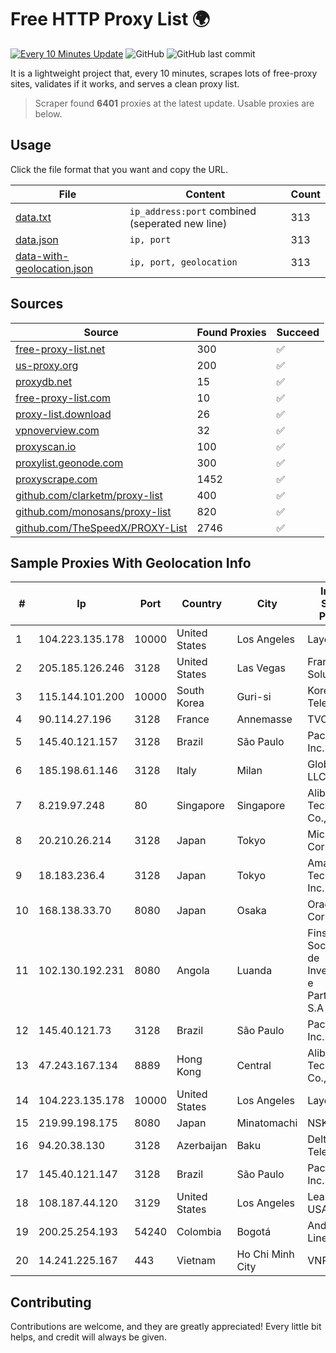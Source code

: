 
# Free HTTP Proxy List 🌍

[![Every 10 Minutes Update](https://github.com/mertguvencli/http-proxy-list/actions/workflows/main.yml/badge.svg?branch=main)](https://github.com/mertguvencli/http-proxy-list/actions/workflows/main.yml)
![GitHub](https://img.shields.io/github/license/mertguvencli/http-proxy-list)
![GitHub last commit](https://img.shields.io/github/last-commit/mertguvencli/http-proxy-list)

It is a lightweight project that, every 10 minutes, scrapes lots of free-proxy sites, validates if it works, and serves a clean proxy list.


> Scraper found **6401** proxies at the latest update. Usable proxies are below.

## Usage

Click the file format that you want and copy the URL.


|File|Content|Count|
|----|-------|-----|
|[data.txt](https://raw.githubusercontent.com/mertguvencli/http-proxy-list/main/proxy-list/data.txt)|`ip_address:port` combined (seperated new line)|313|
|[data.json](https://raw.githubusercontent.com/mertguvencli/http-proxy-list/main/proxy-list/data.json)|`ip, port`|313|
|[data-with-geolocation.json](https://raw.githubusercontent.com/mertguvencli/http-proxy-list/main/proxy-list/data-with-geolocation.json)|`ip, port, geolocation`|313|

## Sources

|Source|Found Proxies|Succeed|
|------|-------------|-------|
|[free-proxy-list.net](https://free-proxy-list.net)|300|✅|
|[us-proxy.org](https://www.us-proxy.org)|200|✅|
|[proxydb.net](http://proxydb.net)|15|✅|
|[free-proxy-list.com](https://free-proxy-list.com/?page=&port=&type%5B%5D=http&type%5B%5D=https&up_time=0&search=Search)|10|✅|
|[proxy-list.download](https://www.proxy-list.download/HTTP)|26|✅|
|[vpnoverview.com](https://vpnoverview.com/privacy/anonymous-browsing/free-proxy-servers)|32|✅|
|[proxyscan.io](https://www.proxyscan.io)|100|✅|
|[proxylist.geonode.com](https://proxylist.geonode.com/api/proxy-list?limit=300&page=1&sort_by=lastChecked&sort_type=desc&protocols=http,https)|300|✅|
|[proxyscrape.com](https://api.proxyscrape.com/v2/?request=displayproxies&protocol=http&timeout=10000&country=all&ssl=all&anonymity=all)|1452|✅|
|[github.com/clarketm/proxy-list](https://raw.githubusercontent.com/clarketm/proxy-list/master/proxy-list-raw.txt)|400|✅|
|[github.com/monosans/proxy-list](https://raw.githubusercontent.com/monosans/proxy-list/main/proxies/http.txt)|820|✅|
|[github.com/TheSpeedX/PROXY-List](https://raw.githubusercontent.com/TheSpeedX/PROXY-List/master/http.txt)|2746|✅|


## Sample Proxies With Geolocation Info

|#|Ip|Port|Country|City|Internet Service Provider|
|-|--|----|-------|----|-------------------------|
|1|104.223.135.178|10000|United States|Los Angeles|LayerHost|
|2|205.185.126.246|3128|United States|Las Vegas|FranTech Solutions|
|3|115.144.101.200|10000|South Korea|Guri-si|Korea Telecom|
|4|90.114.27.196|3128|France|Annemasse|TVCCONV|
|5|145.40.121.157|3128|Brazil|São Paulo|Packet Host, Inc.|
|6|185.198.61.146|3128|Italy|Milan|Global Router LLC|
|7|8.219.97.248|80|Singapore|Singapore|Alibaba (US) Technology Co., Ltd.|
|8|20.210.26.214|3128|Japan|Tokyo|Microsoft Corporation|
|9|18.183.236.4|3128|Japan|Tokyo|Amazon Technologies Inc.|
|10|168.138.33.70|8080|Japan|Osaka|Oracle Corporation|
|11|102.130.192.231|8080|Angola|Luanda|Finstar - Sociedade de Investimento e Participacoes S.A|
|12|145.40.121.73|3128|Brazil|São Paulo|Packet Host, Inc.|
|13|47.243.167.134|8889|Hong Kong|Central|Alibaba (US) Technology Co., Ltd.|
|14|104.223.135.178|10000|United States|Los Angeles|LayerHost|
|15|219.99.198.175|8080|Japan|Minatomachi|NSK Co., Ltd.|
|16|94.20.38.130|3128|Azerbaijan|Baku|Delta Telecom|
|17|145.40.121.147|3128|Brazil|São Paulo|Packet Host, Inc.|
|18|108.187.44.120|3129|United States|Los Angeles|Leaseweb USA, Inc.|
|19|200.25.254.193|54240|Colombia|Bogotá|Andinet ON Line|
|20|14.241.225.167|443|Vietnam|Ho Chi Minh City|VNPT|



## Contributing

Contributions are welcome, and they are greatly appreciated! Every
little bit helps, and credit will always be given.

